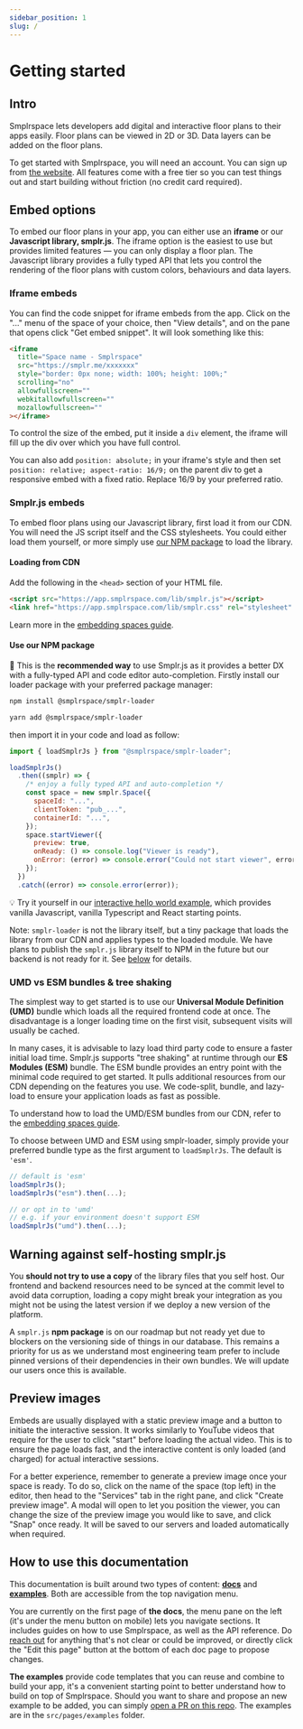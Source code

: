 ```yaml
---
sidebar_position: 1
slug: /
---
```


# Getting started

## Intro

Smplrspace lets developers add digital and interactive floor plans to their apps easily. Floor plans can be viewed in 2D or 3D. Data layers can be added on the floor plans.

To get started with Smplrspace, you will need an account. You can sign up from [the website](https://www.smplrspace.com). All features come with a free tier so you can test things out and start building without friction (no credit card required).

## Embed options

To embed our floor plans in your app, you can either use an **iframe** or our **Javascript library, smplr.js**. The iframe option is the easiest to use but provides limited features — you can only display a floor plan. The Javascript library provides a fully typed API that lets you control the rendering of the floor plans with custom colors, behaviours and data layers.

### Iframe embeds

You can find the code snippet for iframe embeds from the app. Click on the "..." menu of the space of your choice, then "View details", and on the pane that opens click "Get embed snippet". It will look something like this:

```html
<iframe
  title="Space name - Smplrspace"
  src="https://smplr.me/xxxxxxx"
  style="border: 0px none; width: 100%; height: 100%;"
  scrolling="no"
  allowfullscreen=""
  webkitallowfullscreen=""
  mozallowfullscreen=""
></iframe>
```

To control the size of the embed, put it inside a `div` element, the iframe will fill up the div over which you have full control.

You can also add `position: absolute;` in your iframe's style and then set `position: relative; aspect-ratio: 16/9;` on the parent div to get a responsive embed with a fixed ratio. Replace 16/9 by your preferred ratio.

### Smplr.js embeds

To embed floor plans using our Javascript library, first load it from our CDN. You will need the JS script itself and the CSS stylesheets. You could either load them yourself, or more simply use [our NPM package](https://www.npmjs.com/package/@smplrspace/smplr-loader) to load the library.

#### Loading from CDN

Add the following in the `<head>` section of your HTML file.

```html
<script src="https://app.smplrspace.com/lib/smplr.js"></script>
<link href="https://app.smplrspace.com/lib/smplr.css" rel="stylesheet" />
```

Learn more in the [embedding spaces guide](/guides/embedding#loading-smplrjs-umd-from-our-cdn).

#### Use our NPM package

🥇 This is the **recommended way** to use Smplr.js as it provides a better DX with a fully-typed API and code editor auto-completion. Firstly install our loader package with your preferred package manager:

```sh
npm install @smplrspace/smplr-loader
```

```sh
yarn add @smplrspace/smplr-loader
```

then import it in your code and load as follow:

```js
import { loadSmplrJs } from "@smplrspace/smplr-loader";

loadSmplrJs()
  .then((smplr) => {
    /* enjoy a fully typed API and auto-completion */
    const space = new smplr.Space({
      spaceId: "...",
      clientToken: "pub_...",
      containerId: "...",
    });
    space.startViewer({
      preview: true,
      onReady: () => console.log("Viewer is ready"),
      onError: (error) => console.error("Could not start viewer", error),
    });
  })
  .catch((error) => console.error(error));
```

💡 Try it yourself in our [interactive hello world example](/examples/hello-world), which provides vanilla Javascript, vanilla Typescript and React starting points.

Note: `smplr-loader` is not the library itself, but a tiny package that loads the library from our CDN and applies types to the loaded module. We have plans to publish the `smplr.js` library itself to NPM in the future but our backend is not ready for it. See [below](/#warning-against-self-hosting-smplrjs) for details.

### UMD vs ESM bundles & tree shaking

The simplest way to get started is to use our **Universal Module Definition (UMD)** bundle which loads all the required frontend code at once. The disadvantage is a longer loading time on the first visit, subsequent visits will usually be cached.

In many cases, it is advisable to lazy load third party code to ensure a faster initial load time. Smplr.js supports "tree shaking" at runtime through our **ES Modules (ESM)** bundle. The ESM bundle provides an entry point with the minimal code required to get started. It pulls additional resources from our CDN depending on the features you use. We code-split, bundle, and lazy-load to ensure your application loads as fast as possible.

To understand how to load the UMD/ESM bundles from our CDN, refer to the [embedding spaces guide](/guides/embedding#loading-smplrjs-umd-from-our-cdn).

To choose between UMD and ESM using smplr-loader, simply provide your preferred bundle type as the first argument to `loadSmplrJs`. The default is `'esm'`.

```js
// default is 'esm'
loadSmplrJs();
loadSmplrJs("esm").then(...);

// or opt in to 'umd'
// e.g. if your environment doesn't support ESM
loadSmplrJs("umd").then(...);
```

## Warning against self-hosting smplr.js

You **should not try to use a copy** of the library files that you self host. Our frontend and backend resources need to be synced at the commit level to avoid data corruption, loading a copy might break your integration as you might not be using the latest version if we deploy a new version of the platform.

A `smplr.js` **npm package** is on our roadmap but not ready yet due to blockers on the versioning side of things in our database. This remains a priority for us as we understand most engineering team prefer to include pinned versions of their dependencies in their own bundles. We will update our users once this is available.

## Preview images

Embeds are usually displayed with a static preview image and a button to initiate the interactive session. It works similarly to YouTube videos that require for the user to click "start" before loading the actual video. This is to ensure the page loads fast, and the interactive content is only loaded (and charged) for actual interactive sessions.

For a better experience, remember to generate a preview image once your space is ready. To do so, click on the name of the space (top left) in the editor, then head to the "Services" tab in the right pane, and click "Create preview image". A modal will open to let you position the viewer, you can change the size of the preview image you would like to save, and click "Snap" once ready. It will be saved to our servers and loaded automatically when required.

## How to use this documentation

This documentation is built around two types of content: **[docs](/)** and **[examples](/examples)**. Both are accessible from the top navigation menu.

You are currently on the first page of **the docs**, the menu pane on the left (it's under the menu button on mobile) lets you navigate sections. It includes guides on how to use Smplrspace, as well as the API reference. Do [reach out](https://www.smplrspace.com/support) for anything that's not clear or could be improved, or directly click the "Edit this page" button at the bottom of each doc page to propose changes.

**The examples** provide code templates that you can reuse and combine to build your app, it's a convenient starting point to better understand how to build on top of Smplrspace. Should you want to share and propose an new example to be added, you can simply [open a PR on this repo](https://github.com/smplrspace/docs). The examples are in the `src/pages/examples` folder.
